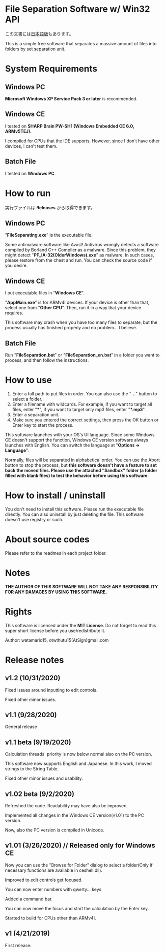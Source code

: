 # File Separation Software w/ Win32 API
この文書には[日本語版](README.md)もあります。

This is a simple free software that separates a massive amount of files into folders by set separation unit.

# System Requirements
## Windows PC
**Microsoft Windows XP Service Pack 3 or later** is recommended.

## Windows CE
I tested on **SHARP Brain PW-SH1 (Windows Embedded CE 6.0, ARMv5TEJ)**.

I compiled for CPUs that the IDE supports. However, since I don't have other devices, I can't test them.

## Batch File
I tested on **Windows PC**.

# How to run
実行ファイルは **Releases** から取得できます。
## Windows PC
"**FileSeparating.exe**" is the executable file.

Some antimalware software like Avast! Antivirus wrongly detects a software compiled by Borland C++ Compiler as a malware. Since this problem, they might detect "**PF_IA-32(OlderWindows).exe**" as malware. In such cases, please restore from the chest and run. You can check the source code if you desire.

## Windows CE
I put executable files in "**Windows CE**".

"**AppMain.exe**" is for ARMv4I devices. If your device is other than that, select one from "**Other CPU**". Then, run it in a way that your device requires.

This software may crash when you have too many files to separate, but the process usually has finished properly and no problem... I believe.

## Batch File
Run "**FileSeparation.bat**" or "**FileSeparation_en.bat**" in a folder you want to process, and then follow the instructions.

# How to use
1. Enter a full path to put files in order. You can also use the "**...**" button to select a folder.
1. Enter a filename with wildcards. For example, if you want to target all files, enter "**\***", if you want to target only mp3 files, enter "**\*.mp3**".
1. Enter a separation unit.
1. Make sure you entered the correct settings, then press the OK button or Enter key to start the process.

This software launches with your OS's UI language. Since some Windows CE doesn't support the function, Windows CE version software always launches with English. You can switch the language at "**Options -> Language**".

Normally, files will be separated in alphabetical order. You can use the Abort button to stop the process, but **this software doesn't have a feature to set back the moved files. Please use the attached "Sandbox" folder (a folder filled with blank files) to test the behavior before using this software**.

# How to install / uninstall
You don't need to install this software. Please run the executable file directly. You can also uninstall by just deleting the file. This software doesn't use registry or such.

# About source codes
Please refer to the readmes in each project folder.

# Notes
**THE AUTHOR OF THIS SOFTWARE WILL NOT TAKE ANY RESPONSIBILITY FOR ANY DAMAGES BY USING THIS SOFTWARE.**

# Rights
This software is licensed under the **MIT License**. Do not forget to read this super short license before you use/redistribute it.

Author: watamario15, otwthutu15(AtSign)gmail.com

# Release notes
## v1.2 (10/31/2020)
Fixed issues around inputting to edit controls.

Fixed other minor issues.

## v1.1 (9/28/2020)
General release

## v1.1 beta (9/19/2020)
Calculation threads' priority is now below normal also on the PC version.

This software now supports English and Japanese. In this work, I moved strings to the String Table.

Fixed other minor issues and usability.

## v1.02 beta (9/2/2020)
Refreshed the code. Readability may have also be improved.

Implemented all changes in the Windows CE version(v1.01) to the PC version.

Now, also the PC version is compiled in Unicode.

## v1.01 (3/26/2020) // Released only for Windows CE
Now you can use the "Browse for Folder" dialog to select a folder(Only if necessary functions are available in ceshell.dll).

Improved to edit controls get focused.

You can now enter numbers with qwerty... keys.

Added a command bar.

You can now move the focus and start the calculation by the Enter key.

Started to build for CPUs other than ARMv4I.

## v1 (4/21/2019)
First release.